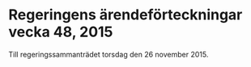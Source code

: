 # Regeringens ärendeförteckningar vecka 48, 2015

Till regeringssammanträdet torsdag den 26 november 2015.
